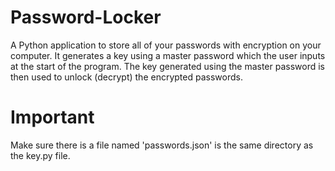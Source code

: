 # Password-Locker
A Python application to store all of your passwords with encryption on your computer. 
It generates a key using a master password which the user inputs at the start of the program. The key generated using the master password is then used to unlock (decrypt) the encrypted passwords.


# Important
Make sure there is a file named 'passwords.json' is the same directory as the key.py file.
